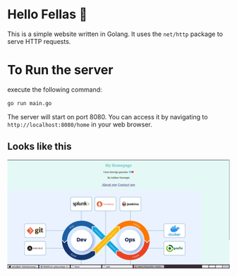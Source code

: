 # Hello Fellas 👋

This is a simple website written in Golang. It uses the `net/http` package to serve HTTP requests.
# To Run the server

execute the following command:

```bash
go run main.go
```

The server will start on port 8080. You can access it by navigating to `http://localhost:8080/home` in your web browser.

## Looks like this

![Website](static/homepage.png)



